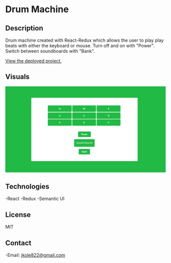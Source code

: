 # Drum Machine

## Description

Drum machine created with React-Redux which allows the user to play play beats with either the keyboard or mouse. Turn off and on with "Power". Switch between soundboards with "Bank".

[View the deployed project.](https://jkg-drum-machine.herokuapp.com/)

## Visuals

![Drum Machine](/public/drum-machine.png)

## Technologies
-React
-Redux
-Semantic UI

## License
MIT

## Contact
-Email: jkole822@gmail.com
